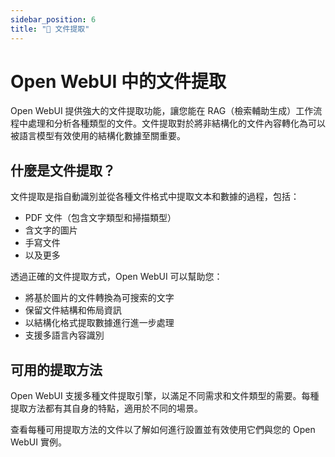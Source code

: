 ```yaml
---
sidebar_position: 6
title: "📄 文件提取"
---
```


# Open WebUI 中的文件提取

Open WebUI 提供強大的文件提取功能，讓您能在 RAG（檢索輔助生成）工作流程中處理和分析各種類型的文件。文件提取對於將非結構化的文件內容轉化為可以被語言模型有效使用的結構化數據至關重要。

## 什麼是文件提取？

文件提取是指自動識別並從各種文件格式中提取文本和數據的過程，包括：
- PDF 文件（包含文字類型和掃描類型）
- 含文字的圖片
- 手寫文件
- 以及更多

透過正確的文件提取方式，Open WebUI 可以幫助您：
- 將基於圖片的文件轉換為可搜索的文字
- 保留文件結構和佈局資訊
- 以結構化格式提取數據進行進一步處理
- 支援多語言內容識別

## 可用的提取方法

Open WebUI 支援多種文件提取引擎，以滿足不同需求和文件類型的需要。每種提取方法都有其自身的特點，適用於不同的場景。

查看每種可用提取方法的文件以了解如何進行設置並有效使用它們與您的 Open WebUI 實例。

